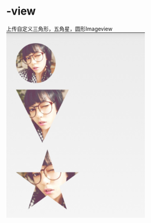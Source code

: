 # -view
上传自定义三角形，五角星，圆形Imageview<br>
![](https://github.com/ghj18291827334/-view/blob/master/image/test.jpg)
